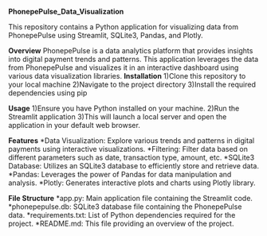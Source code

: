 **PhonepePulse_Data_Visualization**

This repository contains a Python application for visualizing data from PhonepePulse using Streamlit, SQLite3, Pandas, and Plotly.

**Overview**
PhonepePulse is a data analytics platform that provides insights into digital payment trends and patterns. This application leverages the data from PhonepePulse and visualizes it in an interactive dashboard using various data visualization libraries.
**Installation**
1)Clone this repository to your local machine
2)Navigate to the project directory
3)Install the required dependencies using pip

**Usage**
1)Ensure you have Python installed on your machine.
2)Run the Streamlit application
3)This will launch a local server and open the application in your default web browser.

**Features**
*Data Visualization: Explore various trends and patterns in digital payments using interactive visualizations.
*Filtering: Filter data based on different parameters such as date, transaction type, amount, etc.
*SQLite3 Database: Utilizes an SQLite3 database to efficiently store and retrieve data.
*Pandas: Leverages the power of Pandas for data manipulation and analysis.
*Plotly: Generates interactive plots and charts using Plotly library.

**File Structure**
*app.py: Main application file containing the Streamlit code.
*phonepepulse.db: SQLite3 database file containing the PhonepePulse data.
*requirements.txt: List of Python dependencies required for the project.
*README.md: This file providing an overview of the project.
